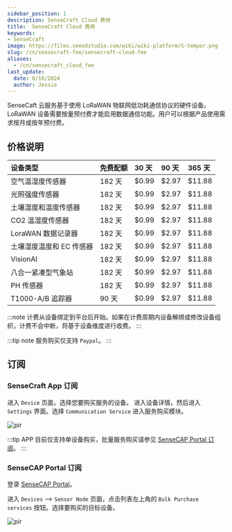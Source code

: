 ```yaml
---
sidebar_position: 1
description: SenseCraft Cloud 费用
title:  SenseCraft Cloud 费用
keywords:
- SenseCraft
image: https://files.seeedstudio.com/wiki/wiki-platform/S-tempor.png
slug: /cn/sensecraft-fee/sensecraft-cloud-fee
aliases:
  - /cn/sensecraft_cloud_fee
last_update:
  date: 8/16/2024
  author: Jessie
---
```



SenseCaft 云服务基于使用 LoRaWAN 物联网低功耗通信协议的硬件设备。LoRaWAN 设备需要按量预付费才能启用数据通信功能。用户可以根据产品使用需求按月或按年预付费。

## 价格说明

|**设备类型**|**免费配额**|**30 天**|**90 天**|**365 天**|
| :- | :- | :- | :- | :- |
|空气温湿度传感器|182 天|$0.99|$2.97|$11.88|
|光照强度传感器|182 天|$0.99|$2.97|$11.88|
|土壤湿度和温度传感器|182 天|$0.99|$2.97|$11.88|
|CO2 温湿度传感器|182 天|$0.99|$2.97|$11.88|
|LoraWAN 数据记录器|182 天|$0.99|$2.97|$11.88|
|土壤湿度温度和 EC 传感器|182 天|$0.99|$2.97|$11.88|
|VisionAI|182 天|$0.99|$2.97|$11.88|
|八合一紧凑型气象站|182 天|$0.99|$2.97|$11.88|
|PH 传感器|182 天|$0.99|$2.97|$11.88|
|T1000-A/B 追踪器|90 天|$0.99|$2.97|$11.88|

:::note
计费从设备绑定到平台后开始。如果在计费周期内设备解绑或修改设备组织，计费不会中断，将基于设备维度进行收费。
:::

:::tip note
服务购买仅支持 `Paypal`。
:::

## 订阅

### SenseCraft App 订阅

进入 `Device` 页面，选择您要购买服务的设备。
进入设备详情，然后进入 `Settings` 界面。选择 `Communication Service` 进入服务购买模块。

<p style={{textAlign: 'center'}}><img src="https://files.seeedstudio.com/wiki/sensecap_mate_app/fee_1.png" alt="pir" width={600} height="auto" /></p>

:::tip
APP 目前仅支持单设备购买，批量服务购买请参见 [SenseCAP Portal 订阅](https://wiki.seeedstudio.com/cn/sensecraft_cloud_fee/#sensecap-portal-services-subscription)。
:::

### SenseCAP Portal 订阅

登录 [SenseCAP Portal](https://sensecap.seeed.cc)。

进入 `Devices` —> `Sensor Node` 页面，点击列表左上角的 `Bulk Purchase services` 按钮。选择要购买的目标设备。

<p style={{textAlign: 'center'}}><img src="https://files.seeedstudio.com/wiki/sensecap_mate_app/portal_fee_1.png" alt="pir" width={600} height="auto" /></p>